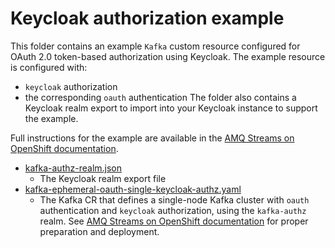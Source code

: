 # Keycloak authorization example

This folder contains an example `Kafka` custom resource configured for OAuth 2.0 token-based authorization using Keycloak. The example resource is configured with: 
- `keycloak` authorization 
- the corresponding `oauth` authentication
The folder also contains a Keycloak realm export to import into your Keycloak instance to support the example.

Full instructions for the example are available in the [AMQ Streams on OpenShift documentation](https://access.redhat.com/documentation/en-us/red_hat_amq_streams/2.3/html-single/using_amq_streams_on_openshift#proc-oauth-authorization-keycloak-example_str).

* [kafka-authz-realm.json](./kafka-authz-realm.json)
    * The Keycloak realm export file
* [kafka-ephemeral-oauth-single-keycloak-authz.yaml](./kafka-ephemeral-oauth-single-keycloak-authz.yaml)
    * The Kafka CR that defines a single-node Kafka cluster with `oauth` authentication and `keycloak` authorization,
    using the `kafka-authz` realm. See [AMQ Streams on OpenShift documentation](https://access.redhat.com/documentation/en-us/red_hat_amq_streams/2.3/html/using_amq_streams_on_openshift#proc-oauth-authorization-keycloak-example_str) for proper preparation and deployment.
